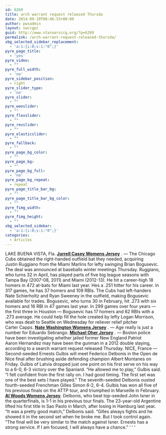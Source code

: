 ```yaml
---
id: 6269
title: arch warrant request released Thursda
date: 2014-09-10T08:46:53+00:00
author: pwsadmin
layout: swccgpc
guid: http://www.starwarsccg.org/?p=6269
permalink: /arch-warrant-request-released-thursda/
sbg_selected_sidebar_replacement:
  - 'a:1:{i:0;s:1:"0";}'
pyre_page_title:
  - 'yes'
pyre_video:
  - ""
pyre_full_width:
  - 'no'
pyre_sidebar_position:
  - right
pyre_slider_type:
  - 'no'
pyre_slider:
  - ""
pyre_wooslider:
  - ""
pyre_flexslider:
  - ""
pyre_revslider:
  - ""
pyre_elasticslider:
  - ""
pyre_fallback:
  - ""
pyre_page_bg_color:
  - ""
pyre_page_bg:
  - ""
pyre_page_bg_full:
  - 'no'
pyre_page_bg_repeat:
  - repeat
pyre_page_title_bar_bg:
  - ""
pyre_page_title_bar_bg_color:
  - ""
pyre_fimg_width:
  - ""
pyre_fimg_height:
  - ""
sbg_selected_sidebar:
  - 'a:1:{i:0;s:1:"0";}'
categories:
  - Articles
---
```

LAKE BUENA VISTA, Fla. <a href="http://www.authentictitansshop.com/Jurrell-Casey-Titans-Jersey" target="_blank" rel="noopener noreferrer"><strong>Jurrell Casey Womens Jersey</strong></a> . &#8212; The Chicago Cubs obtained the right-handed outfield bat they needed, acquiring Justin Ruggiano from the Miami Marlins for lefty swinging Brian Bogusevic. The deal was announced at baseballs winter meetings Thursday. Ruggiano, who turns 32 in April, has played parts of five big league seasons with Tampa Bay (2007-08, 2011) and Miami (2012-13). He hit a career-high 18 homers in 472 at-bats for Miami last year. Hes a .251 hitter for his career. In 317 games, he has 37 homers and 109 RBIs. The Cubs had left-handers Nate Schierholtz and Ryan Sweeney in the outfield, making Bogusevic available for trades. Bogusevic, who turns 30 in February, hit .273 with six homers and 16 RBI in 47 games last year. In 299 games over four years &#8212; the first three in Houston &#8212; Bogusevic has 17 homers and 62 RBIs with a .273 average. He could help fill the hole created by lefty Logan Morrison, who was dealt to Seattle on Wednesday for reliever relief pitcher Carter Capps. <a href="http://www.authentictitansshop.com/Nate-Washington-Titans-Jersey" target="_blank" rel="noopener noreferrer"><strong>Nate Washington Womens Jersey</strong></a> . &#8212; Age really is just a number for Eduardo Sebrango. <a href="http://www.authentictitansshop.com/Michael-Oher-Titans-Jersey" target="_blank" rel="noopener noreferrer"><strong>Michael Oher Jersey</strong></a> . &#8212; Boston police have been investigating whether jailed former New England Patriot Aaron Hernandez may have been the gunman in a 2012 double slaying, according to a search warrant request released Thursday. NICE, France &#8212; Second-seeded Ernests Gulbis will meet Federico Delbonis in the Open de Nice final after brushing aside defending champion Albert Montanes on Friday. Gulbis of Latvia dropped just one point on his first serve on his way to a 6-0, 6-3 victory over the Spaniard. &#8220;He allowed me to play,&#8221; Gulbis said. &#8220;I felt confident from the first rally on. I had good timing. The first set was one of the best sets I have played.&#8221; The seventh-seeded Delbonis ousted fourth-seeded Frenchman Gilles Simon 6-2, 6-4. Gulbis has won all five of his previous finals on the ATTP tour, and triumphed in Marseille in February. <a href="http://www.authentictitansshop.com/Al-Woods-Titans-Jersey" target="_blank" rel="noopener noreferrer"><strong>Al Woods Womens Jersey</strong></a>. Delbonis, who beat top-seeded John Isner in the quarterfinals, is 1-1 in his previous tour finals. The 23-year-old Argentine lifted his first title in Sao Paolo in March, after losing in Hamburg last year. &#8220;It was a pretty good match,&#8221; Delbonis said. &#8220;Gilles always fights and he showed it in the second set when he broke me. But I took control again. &#8220;The final will be very similar to the match against Isner. Ernests has a strong service. If I am focused, I will always have a chance.&#8221; &#8216; &#8216; &#8216;